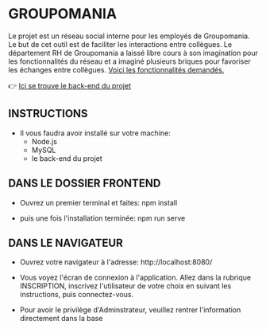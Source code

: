 # GROUPOMANIA
Le projet est un réseau social interne pour les employés de Groupomania. Le but de cet outil est de faciliter les interactions entre collègues. Le département RH de Groupomania a laissé libre cours à son imagination pour les fonctionnalités du réseau et a imaginé plusieurs briques pour favoriser les échanges entre collègues. <a href="https://s3-eu-west-1.amazonaws.com/course.oc-static.com/projects/DWJ_FR_P7/Groupomania_Specs_FR_DWJ_VF.pdf">Voici les fonctionnalités demandés. </a>

:point_right: <a href="https://github.com/guillaume-naval/Groupomania-Back-end">Ici se trouve le back-end du projet </a> 
   
## INSTRUCTIONS 

* Il vous faudra avoir installé sur votre machine:
    * Node.js
    * MySQL
    * le back-end du projet

## DANS LE DOSSIER FRONTEND

- Ouvrez un premier terminal et faites:
npm install


- puis une fois l'installation terminée:
npm run serve



## DANS LE NAVIGATEUR

- Ouvrez votre navigateur à l'adresse: http://localhost:8080/

- Vous voyez l'écran de connexion à l'application. Allez dans la rubrique INSCRIPTION, inscrivez l'utilisateur de votre choix en suivant les instructions, puis connectez-vous.

- Pour avoir le privilège d'Adminstrateur, veuillez rentrer l'information directement dans la base
